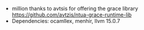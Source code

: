 - million thanks to avtsis for offering the grace library https://github.com/avtzis/ntua-grace-runtime-lib
- Dependencies: ocamllex, menhir, llvm 15.0.7
